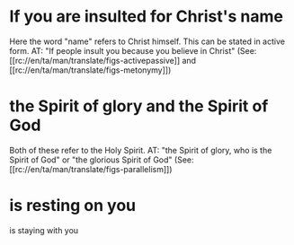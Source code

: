 # If you are insulted for Christ's name

Here the word "name" refers to Christ himself. This can be stated in active form. AT: "If people insult you because you believe in Christ" (See: [[rc://en/ta/man/translate/figs-activepassive]] and [[rc://en/ta/man/translate/figs-metonymy]])

# the Spirit of glory and the Spirit of God

Both of these refer to the Holy Spirit. AT: "the Spirit of glory, who is the Spirit of God" or "the glorious Spirit of God" (See: [[rc://en/ta/man/translate/figs-parallelism]])

# is resting on you

is staying with you

